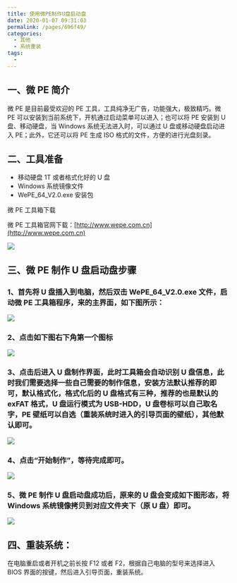 ```yaml
---
title: 使用微PE制作U盘启动盘
date: 2020-01-07 09:31:03
permalink: /pages/696f49/
categories:
  - 其他
  - 系统重装
tags:
  -
---
```


## 一、微 PE 简介

微 PE 是目前最受欢迎的 PE 工具，工具纯净无广告，功能强大，极致精巧。微 PE 可以安装到当前系统下，开机通过启动菜单可以进入；也可以将 PE 安装到 U 盘、移动硬盘，当 Windows 系统无法进入时，可以通过 U 盘或移动硬盘启动进入 PE；此外，它还可以将 PE 生成 ISO 格式的文件，方便的进行光盘刻录。

## 二、工具准备

- 移动硬盘 1T 或者格式化好的 U 盘
- Windows 系统镜像文件
- WePE_64_V2.0.exe 安装包

微 PE 工具箱下载

微 PE 工具箱官网下载：[http://www.wepe.com.cn](http://www.wepe.com.cn)

<!-- ![](https://cdn.jsdelivr.net/gh/gujunling/PicGo-image/test/65415641156516.png) -->

<!-- ![](https://gitee.com/gujunling/pic-go-image/raw/master/test/65415641156516.png) -->

![](https://sweetheartjq.cn/images/9567e8e33bba48d0903e7fb040d22e10.png)

## 三、微 PE 制作 U 盘启动盘步骤

### 1、首先将 U 盘插入到电脑，然后双击 WePE_64_V2.0.exe 文件，启动微 PE 工具箱程序，来的主界面，如下图所示：

<!-- ![](https://cdn.jsdelivr.net/gh/gujunling/PicGo-image/test/1722264-20200107092902522-1196452309.png) -->

<!-- ![](https://gitee.com/gujunling/pic-go-image/raw/master/test/1722264-20200107092902522-1196452309.png) -->

![](https://sweetheartjq.cn/images/6956e690109c4dbeb85302e0d528c8e9.png)

### 2、点击如下图右下角第一个图标

<!-- ![](https://cdn.jsdelivr.net/gh/gujunling/PicGo-image/test/1722264-20200107092912687-922600346.png) -->

<!-- ![](https://gitee.com/gujunling/pic-go-image/raw/master/test/1722264-20200107092912687-922600346.png) -->

![](https://sweetheartjq.cn/images/203f8f299a2c4b78981290304a97000f.png)

### 3、点击后进入 U 盘制作界面，此时工具箱会自动识别 U 盘信息，此时我们需要选择一些自己需要的制作信息，安装方法默认推荐的即可，默认格式化，格式化后的 U 盘格式有三种，推荐的也是默认的 exFAT 格式，U 盘运行模式为 USB-HDD，U 盘卷标可以自己取名字，PE 壁纸可以自选（重装系统时进入的引导页面的壁纸），其他默认即可。 

<!-- ![](https://cdn.jsdelivr.net/gh/gujunling/PicGo-image/test/1722264-20200107092938805-1419792807.png) -->

<!-- ![](https://gitee.com/gujunling/pic-go-image/raw/master/test/1722264-20200107092938805-1419792807.png) -->

![](https://sweetheartjq.cn/images/5b417b69295749b783a028c727189c2a.png)

### 4、点击“开始制作”，等待完成即可。

<!-- ![](https://cdn.jsdelivr.net/gh/gujunling/PicGo-image/test/1722264-20200107092950936-417453272.png) -->

<!-- ![](https://gitee.com/gujunling/pic-go-image/raw/master/test/1722264-20200107092950936-417453272.png) -->

![](https://sweetheartjq.cn/images/0f741f89b1174ef5944e8df28c63f97c.png)

### 5、微 PE 制作 U 盘启动盘成功后，原来的 U 盘会变成如下图形态，将 Windows 系统镜像拷贝到对应文件夹下（原 U 盘）即可。

<!-- ![](https://cdn.jsdelivr.net/gh/gujunling/PicGo-image/test/1722264-20200107093200055-2068748071.png) -->

<!-- ![](https://gitee.com/gujunling/pic-go-image/raw/master/test/1722264-20200107093200055-2068748071.png) -->

![](https://sweetheartjq.cn/images/45c06ab2210a4a4db4ae81764608d35a.png)

## 四、重装系统：

在电脑重启或者开机之前长按 F12 或者 F2，根据自己电脑的型号来选择进入 BIOS 界面的按键，然后进入引导页面，重装系统。
